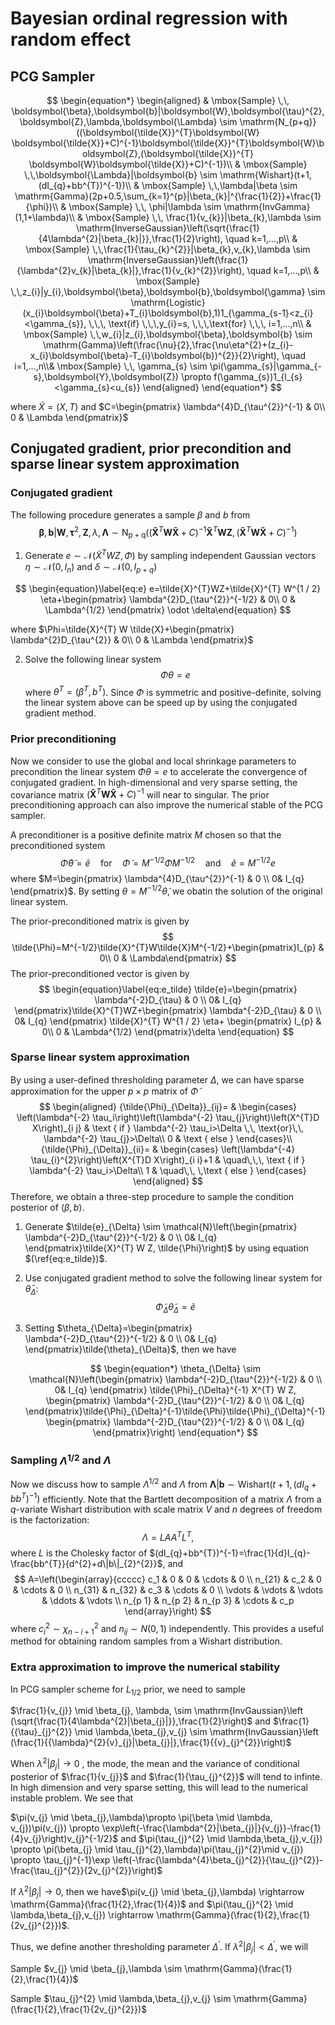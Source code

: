 # Bayesian ordinal regression with random effect 

## PCG Sampler


$$
\begin{equation*}
\begin{aligned}
& \mbox{Sample} \,\, \boldsymbol{\beta},\boldsymbol{b}|\boldsymbol{W},\boldsymbol{\tau}^{2},\boldsymbol{Z},\lambda,\boldsymbol{\Lambda}  \sim \mathrm{N_{p+q}}((\boldsymbol{\tilde{X}}^{T}\boldsymbol{W} \boldsymbol{\tilde{X}}+C)^{-1}\boldsymbol{\tilde{X}}^{T}\boldsymbol{W}\boldsymbol{Z},(\boldsymbol{\tilde{X}}^{T} \boldsymbol{W}\boldsymbol{\tilde{X}}+C)^{-1})\\
& \mbox{Sample} \,\,\boldsymbol{\Lambda}|\boldsymbol{b} \sim \mathrm{Wishart}(t+1,(dI_{q}+bb^{T})^{-1})\\
& \mbox{Sample} \,\,\lambda|\beta \sim \mathrm{Gamma}(2p+0.5,\sum_{k=1}^{p}|\beta_{k}|^{\frac{1}{2}}+\frac{1}{\phi})\\
& \mbox{Sample} \,\, \phi|\lambda \sim \mathrm{InvGamma}(1,1+\lambda)\\
& \mbox{Sample} \,\, \frac{1}{v_{k}}|\beta_{k},\lambda  \sim \mathrm{InverseGaussian}\left(\sqrt{\frac{1}{4\lambda^{2}|\beta_{k}|}},\frac{1}{2}\right), \quad k=1,...,p\\
& \mbox{Sample} \,\,\frac{1}{\tau_{k}^{2}}|\beta_{k},v_{k},\lambda \sim  \mathrm{InverseGaussian}\left(\frac{1}{\lambda^{2}v_{k}|\beta_{k}|},\frac{1}{v_{k}^{2}}\right), \quad k=1,...,p\\
& \mbox{Sample} \,\,z_{i}|y_{i},\boldsymbol{\beta},\boldsymbol{b},\boldsymbol{\gamma}  \sim \mathrm{Logistic}(x_{i}\boldsymbol{\beta}+T_{i}\boldsymbol{b},1)1_{\gamma_{s-1}<z_{i}<\gamma_{s}}, \,\,\, \text{if} \,\,\,y_{i}=s, \,\,\,\text{for} \,\,\,  i=1,...,n\\
& \mbox{Sample} \,\,w_{i}|z_{i},\boldsymbol{\beta},\boldsymbol{b} \sim \mathrm{Gamma}\left(\frac{\nu}{2},\frac{\nu\eta^{2}+(z_{i}-x_{i}\boldsymbol{\beta}-T_{i}\boldsymbol{b})^{2}}{2}\right), \quad i=1,...,n\\& \mbox{Sample} \,\, \gamma_{s} \sim \pi(\gamma_{s}|\gamma_{-s},\boldsymbol{Y},\boldsymbol{Z}) \propto 
f(\gamma_{s})1_{l_{s}<\gamma_{s}<u_{s}}
\end{aligned}
\end{equation*}
$$

where  $\tilde{X}= (X,T)$ and $C=\begin{pmatrix} \lambda^{4}D_{\tau^{2}}^{-1} & 0\\ 0 & \Lambda \end{pmatrix}$

##  Conjugated gradient, prior precondition and sparse linear system approximation

### Conjugated gradient

The following procedure generates a sample $\beta$ and $b$  from
$$
\begin{equation*}
\boldsymbol{\beta},\boldsymbol{b}|\boldsymbol{W},\boldsymbol{\tau}^{2},\boldsymbol{Z},\lambda,\boldsymbol{\Lambda}  \sim \mathrm{N_{p+q}}((\boldsymbol{\tilde{X}}^{T}\boldsymbol{W} \boldsymbol{\tilde{X}}+C)^{-1}\boldsymbol{\tilde{X}}^{T}\boldsymbol{W}\boldsymbol{Z},(\boldsymbol{\tilde{X}}^{T} \boldsymbol{W}\boldsymbol{\tilde{X}}+C)^{-1})
\end{equation*}
$$

1. Generate $e \sim \mathcal{N}\left(\tilde{X}^{T} W Z, \Phi\right)$ by sampling independent Gaussian vectors $\eta \sim \mathcal{N}\left(0, I_{n}\right)$  and $\delta \sim \mathcal{N}\left(0, I_{p+q}\right)$

$$
\begin{equation}\label{eq:e}
e=\tilde{X}^{T}WZ+\tilde{X}^{T} W^{1 / 2} \eta+\begin{pmatrix} \lambda^{2}D_{\tau^{2}}^{-1/2} & 0\\ 0 & \Lambda^{1/2} \end{pmatrix} \odot \delta\end{equation}
$$

where $\Phi=\tilde{X}^{T} W \tilde{X}+\begin{pmatrix} \lambda^{2}D_{\tau^{2}} & 0\\ 0 & \Lambda \end{pmatrix}$

2. Solve the following linear system
   $$
   \Phi \theta =e
   $$
   where $\theta^{T}=(\beta^{T},b^{T})$.  Since $\Phi$ is symmetric and positive-definite, solving the linear system above can be speed up by using the conjugated gradient method.

 ### Prior preconditioning 

Now we consider to use the global and local shrinkage parameters to precondition the linear system $\Phi \theta =e$ to accelerate the  convergence of conjugated gradient. In high-dimensional and very sparse setting,  the covariance matrix $(\boldsymbol{\tilde{X}}^{T} \boldsymbol{W}\boldsymbol{\tilde{X}}+C)^{-1}$ will near to singular. The prior preconditioning approach can also improve the numerical stable of the PCG sampler.

A preconditioner is a positive definite matrix $M$ chosen so that the preconditioned system
$$
\tilde{\Phi} \tilde{\theta}=\tilde{e} \quad \text{for} \quad \tilde{\Phi}=M^{-1 / 2}\Phi M^{-1 / 2} \quad \text{and} \quad \tilde{e}=M^{-1 / 2} e
$$
where $M=\begin{pmatrix} \lambda^{4}D_{\tau^{2}}^{-1} & 0 \\  0& I_{q}  \end{pmatrix}$. By setting $\theta=M^{-1/2}\tilde{\theta}$,  we obatin the solution of the original linear system.	

The prior-preconditioned matrix  is given by
$$
\tilde{\Phi}=M^{-1/2}\tilde{X}^{T}W\tilde{X}M^{-1/2}+\begin{pmatrix}I_{p} & 0\\ 0 & \Lambda\end{pmatrix}
$$
The prior-preconditioned vector is given by
$$
\begin{equation}\label{eq:e_tilde}
\tilde{e}=\begin{pmatrix} \lambda^{-2}D_{\tau} & 0 \\  0& I_{q}  \end{pmatrix}\tilde{X}^{T}WZ+\begin{pmatrix} \lambda^{-2}D_{\tau} & 0 \\  0& I_{q}  \end{pmatrix} \tilde{X}^{T} W^{1 / 2} \eta+ \begin{pmatrix} I_{p} & 0\\ 0 & \Lambda^{1/2} \end{pmatrix}\delta
\end{equation}
$$

### Sparse linear system approximation

By using a user-deﬁned thresholding parameter $\Delta$, we can have sparse approximation for the upper $p \times p$ matrix of $\tilde{\Phi}$
$$
\begin{aligned}
{\tilde{\Phi}_{\Delta}}_{ij}= &
\begin{cases} 
\left(\lambda^{-2} \tau_i\right)\left(\lambda^{-2} \tau_{j}\right)\left(X^{T}D X\right)_{i j} & \text { if }  \lambda^{-2} \tau_i>\Delta \,\, \text{or}\,\, \lambda^{-2} \tau_{j}>\Delta\\ 
0 & \text { else } 
\end{cases}\\
{\tilde{\Phi}_{\Delta}}_{ii}= &
\begin{cases} 
\left(\lambda^{-4} \tau_{i}^{2}\right)\left(X^{T}D X\right)_{i i}+1 & \quad\,\,\, \text { if }  \lambda^{-2} \tau_i>\Delta\\
1 & \quad\,\, \,\text { else } 
\end{cases}
\end{aligned}
$$
Therefore, we obtain a three-step procedure to sample the condition posterior of $(\beta,b)$.

1. Generate $\tilde{e}_{\Delta} \sim \mathcal{N}\left(\begin{pmatrix} \lambda^{-2}D_{\tau^{2}}^{-1/2} & 0 \\  0& I_{q}  \end{pmatrix}\tilde{X}^{T} W Z, \tilde{\Phi}\right)$ by using equation $(\ref{eq:e_tilde})$.

2. Use conjugated gradient method to solve the following linear system for $\bar{\theta}_{\Delta}$:
   $$
   \tilde{\Phi}_{\Delta}\tilde{\theta}_{\Delta}=\tilde{e}
   $$

3. Setting $\theta_{\Delta}=\begin{pmatrix} \lambda^{-2}D_{\tau^{2}}^{-1/2} & 0 \\  0& I_{q}  \end{pmatrix}\tilde{\theta}_{\Delta}$, then we have


   $$
   \begin{equation*}
   \theta_{\Delta} \sim \mathcal{N}\left(\begin{pmatrix} \lambda^{-2}D_{\tau^{2}}^{-1/2} & 0 \\  0& I_{q}  \end{pmatrix} \tilde{\Phi}_{\Delta}^{-1} X^{T} W Z, \begin{pmatrix} \lambda^{-2}D_{\tau^{2}}^{-1/2} & 0 \\  0& I_{q}  \end{pmatrix}\tilde{\Phi}_{\Delta}^{-1}\tilde{\Phi}\tilde{\Phi}_{\Delta}^{-1}\begin{pmatrix} \lambda^{-2}D_{\tau^{2}}^{-1/2} & 0 \\  0& I_{q}  \end{pmatrix}\right)
   \end{equation*}
   $$

### Sampling $\Lambda^{1/2}$ and $\Lambda$

Now we discuss how to sample $\Lambda^{1/2}$ and $\Lambda$ from $\boldsymbol{\Lambda}|\boldsymbol{b} \sim \mathrm{Wishart}(t+1,(dI_{q}+bb^{T})^{-1})$  efficiently. Note that the Bartlett decomposition of a matrix $\Lambda$ from a $q$-variate Wishart distribution with scale matrix $V$ and $n$ degrees of freedom is the factorization:
$$
\Lambda=LAA^{T}L^{T},
$$
where $L$ is the Cholesky factor of $(dI_{q}+bb^{T})^{-1}=\frac{1}{d}I_{q}-\frac{bb^{T}}{d^{2}+d\|b\|_{2}^{2}}$, and
$$
A=\left(\begin{array}{ccccc}
c_1 & 0 & 0 & \cdots & 0 \\
n_{21} & c_2 & 0 & \cdots & 0 \\
n_{31} & n_{32} & c_3 & \cdots & 0 \\
\vdots & \vdots & \vdots & \ddots & \vdots \\
n_{p 1} & n_{p 2} & n_{p 3} & \cdots & c_p
\end{array}\right)
$$
 where  $c_i^2 \sim \chi_{n-i+1}^2 \text { and } n_{i j} \sim N(0,1)$ independently. This provides a useful method for obtaining random samples from a Wishart distribution.



### Extra approximation to improve the numerical stability 

In PCG sampler scheme for $L_{1/2}$ prior, we need to sample 

$\frac{1}{v_{j}} \mid \beta_{j}, \lambda,
\sim \mathrm{InvGaussian}\left (\sqrt{\frac{1}{4\lambda^{2}|\beta_{j}|}},\frac{1}{2}\right)$ and $\frac{1}{{\tau}_{j}^{2}} \mid \lambda,\beta_{j},v_{j} 
\sim  \mathrm{InvGaussian}\left (\frac{1}{{\lambda}^{2}{v}_{j}|\beta_{j}|},\frac{1}{{v}_{j}^{2}}\right)$

When $\lambda^{2}|\beta_{j}| \rightarrow 0$ ,  the mode, the mean and the variance of conditional posterior of $\frac{1}{v_{j}}$ and $\frac{1}{\tau_{j}^{2}}$ will tend to infinte. In high dimension and very sparse setting, this will lead to the numerical instable problem. We see that 



$\pi(v_{j} \mid \beta_{j},\lambda)\propto \pi(\beta \mid \lambda, v_{j})\pi(v_{j}) \propto \exp\left(-\frac{\lambda^{2}|\beta_{j}|}{v_{j}}-\frac{1}{4}v_{j}\right)v_{j}^{-1/2}$ and $\pi(\tau_{j}^{2} \mid \lambda,\beta_{j},v_{j}) \propto \pi(\beta_{j} \mid \tau_{j}^{2},\lambda)\pi(\tau_{j}^{2}\mid v_{j}) \propto \tau_{j}^{-1}\exp \left(-\frac{\lambda^{4}\beta_{j}^{2}}{\tau_{j}^{2}}-\frac{\tau_{j}^{2}}{2v_{j}^{2}}\right)$



If $\lambda^{2}|\beta_{j}| \rightarrow 0$,  then we have$\pi(v_{j} \mid \beta_{j},\lambda) \rightarrow \mathrm{Gamma}(\frac{1}{2},\frac{1}{4})$ and $\pi(\tau_{j}^{2} \mid \lambda,\beta_{j},v_{j}) \rightarrow \mathrm{Gamma}(\frac{1}{2},\frac{1}{2v_{j}^{2}})$. 

Thus, we define another thresholding parameter $\Delta^{\prime}$.  If $\lambda^{2}|\beta_{j}|<\Delta^{\prime}$,  we will 



Sample  $v_{j} \mid \beta_{j},\lambda \sim \mathrm{Gamma}(\frac{1}{2},\frac{1}{4})$ 

Sample $\tau_{j}^{2} \mid \lambda,\beta_{j},v_{j} \sim \mathrm{Gamma}(\frac{1}{2},\frac{1}{2v_{j}^{2}})$

